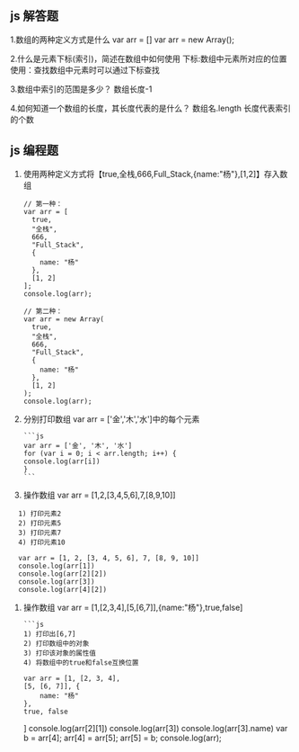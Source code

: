 ## js 解答题

1.数组的两种定义方式是什么 var arr = [] var arr = new Array();

2.什么是元素下标(索引)，简述在数组中如何使用 下标:数组中元素所对应的位置 使用：查找数组中元素时可以通过下标查找

3.数组中索引的范围是多少？ 数组长度-1

4.如何知道一个数组的长度，其长度代表的是什么？ 数组名.length 长度代表索引的个数

## js 编程题

1. 使用两种定义方式将【true,全栈,666,Full_Stack,{name:"杨"},[1,2]】存入数组

   ```
   // 第一种：
   var arr = [
     true,
     "全栈",
     666,
     "Full_Stack",
     {
       name: "杨"
     },
     [1, 2]
   ];
   console.log(arr);
   
   // 第二种：
   var arr = new Array(
     true,
     "全栈",
     666,
     "Full_Stack",
     {
       name: "杨"
     },
     [1, 2]
   );
   console.log(arr);
   ```

1. 分别打印数组 var arr = ['金','木','水']中的每个元素

   ```
   ​```js
   var arr = ['金', '木', '水']
   for (var i = 0; i < arr.length; i++) {
   console.log(arr[i])
   }
   ​```
   ```

1. 操作数组 var arr = [1,2,[3,4,5,6],7,[8,9,10]]

```
  1) 打印元素2
  2) 打印元素5
  3) 打印元素7
  4) 打印元素10

  var arr = [1, 2, [3, 4, 5, 6], 7, [8, 9, 10]]
  console.log(arr[1])
  console.log(arr[2][2])
  console.log(arr[3])
  console.log(arr[4][2])
```

1. 操作数组 var arr = [1,[2,3,4],[5,[6,7]],{name:"杨"},true,false]

   ```
   ​```js
   1) 打印出[6,7]
   2) 打印数组中的对象
   3) 打印该对象的属性值
   4) 将数组中的true和false互换位置
   
   var arr = [1, [2, 3, 4],
   [5, [6, 7]], {
       name: "杨"
   },
   true, false
   ```

   ] console.log(arr[2][1]) console.log(arr[3]) console.log(arr[3].name) var b = arr[4]; arr[4] = arr[5]; arr[5] = b; console.log(arr);